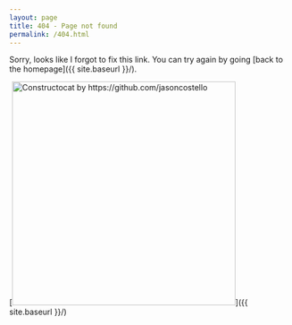 ```yaml
---
layout: page
title: 404 - Page not found
permalink: /404.html
---
```


Sorry, looks like I forgot to fix this link. You can try again by going [back to the homepage]({{ site.baseurl }}/).

[<img src="{{ site.baseurl }}/images/404.jpg" alt="Constructocat by https://github.com/jasoncostello" style="width: 400px;"/>]({{ site.baseurl }}/)
